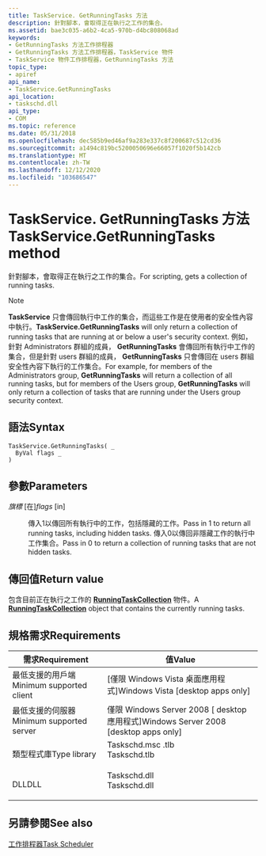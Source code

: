 ```yaml
---
title: TaskService. GetRunningTasks 方法
description: 針對腳本，會取得正在執行之工作的集合。
ms.assetid: bae3c035-a6b2-4ca5-970b-d4bc808068ad
keywords:
- GetRunningTasks 方法工作排程器
- GetRunningTasks 方法工作排程器，TaskService 物件
- TaskService 物件工作排程器，GetRunningTasks 方法
topic_type:
- apiref
api_name:
- TaskService.GetRunningTasks
api_location:
- taskschd.dll
api_type:
- COM
ms.topic: reference
ms.date: 05/31/2018
ms.openlocfilehash: dec585b9ed46af9a283e337c8f200687c512cd36
ms.sourcegitcommit: a1494c819bc5200050696e66057f1020f5b142cb
ms.translationtype: MT
ms.contentlocale: zh-TW
ms.lasthandoff: 12/12/2020
ms.locfileid: "103686547"
---
```

# <a name="taskservicegetrunningtasks-method"></a><span data-ttu-id="6b1d7-106">TaskService. GetRunningTasks 方法</span><span class="sxs-lookup"><span data-stu-id="6b1d7-106">TaskService.GetRunningTasks method</span></span>

<span data-ttu-id="6b1d7-107">針對腳本，會取得正在執行之工作的集合。</span><span class="sxs-lookup"><span data-stu-id="6b1d7-107">For scripting, gets a collection of running tasks.</span></span>

> [!Note]  
> <span data-ttu-id="6b1d7-108">**TaskService** 只會傳回執行中工作的集合，而這些工作是在使用者的安全性內容中執行。</span><span class="sxs-lookup"><span data-stu-id="6b1d7-108">**TaskService.GetRunningTasks** will only return a collection of running tasks that are running at or below a user's security context.</span></span> <span data-ttu-id="6b1d7-109">例如，針對 Administrators 群組的成員， **GetRunningTasks** 會傳回所有執行中工作的集合，但是針對 users 群組的成員， **GetRunningTasks** 只會傳回在 users 群組安全性內容下執行的工作集合。</span><span class="sxs-lookup"><span data-stu-id="6b1d7-109">For example, for members of the Administrators group, **GetRunningTasks** will return a collection of all running tasks, but for members of the Users group, **GetRunningTasks** will only return a collection of tasks that are running under the Users group security context.</span></span>

 

## <a name="syntax"></a><span data-ttu-id="6b1d7-110">語法</span><span class="sxs-lookup"><span data-stu-id="6b1d7-110">Syntax</span></span>


```VB
TaskService.GetRunningTasks( _
  ByVal flags _
)
```



## <a name="parameters"></a><span data-ttu-id="6b1d7-111">參數</span><span class="sxs-lookup"><span data-stu-id="6b1d7-111">Parameters</span></span>

<dl> <dt>

<span data-ttu-id="6b1d7-112">*旗標* \[在\]</span><span class="sxs-lookup"><span data-stu-id="6b1d7-112">*flags* \[in\]</span></span>
</dt> <dd>

<span data-ttu-id="6b1d7-113">傳入1以傳回所有執行中的工作，包括隱藏的工作。</span><span class="sxs-lookup"><span data-stu-id="6b1d7-113">Pass in 1 to return all running tasks, including hidden tasks.</span></span> <span data-ttu-id="6b1d7-114">傳入0以傳回非隱藏工作的執行中工作集合。</span><span class="sxs-lookup"><span data-stu-id="6b1d7-114">Pass in 0 to return a collection of running tasks that are not hidden tasks.</span></span>

</dd> </dl>

## <a name="return-value"></a><span data-ttu-id="6b1d7-115">傳回值</span><span class="sxs-lookup"><span data-stu-id="6b1d7-115">Return value</span></span>

<span data-ttu-id="6b1d7-116">包含目前正在執行之工作的 [**RunningTaskCollection**](runningtaskcollection.md) 物件。</span><span class="sxs-lookup"><span data-stu-id="6b1d7-116">A [**RunningTaskCollection**](runningtaskcollection.md) object that contains the currently running tasks.</span></span>

## <a name="requirements"></a><span data-ttu-id="6b1d7-117">規格需求</span><span class="sxs-lookup"><span data-stu-id="6b1d7-117">Requirements</span></span>



| <span data-ttu-id="6b1d7-118">需求</span><span class="sxs-lookup"><span data-stu-id="6b1d7-118">Requirement</span></span> | <span data-ttu-id="6b1d7-119">值</span><span class="sxs-lookup"><span data-stu-id="6b1d7-119">Value</span></span> |
|-------------------------------------|-----------------------------------------------------------------------------------------|
| <span data-ttu-id="6b1d7-120">最低支援的用戶端</span><span class="sxs-lookup"><span data-stu-id="6b1d7-120">Minimum supported client</span></span><br/> | <span data-ttu-id="6b1d7-121">\[僅限 Windows Vista 桌面應用程式\]</span><span class="sxs-lookup"><span data-stu-id="6b1d7-121">Windows Vista \[desktop apps only\]</span></span><br/>                                          |
| <span data-ttu-id="6b1d7-122">最低支援的伺服器</span><span class="sxs-lookup"><span data-stu-id="6b1d7-122">Minimum supported server</span></span><br/> | <span data-ttu-id="6b1d7-123">僅限 Windows Server 2008 \[ desktop 應用程式\]</span><span class="sxs-lookup"><span data-stu-id="6b1d7-123">Windows Server 2008 \[desktop apps only\]</span></span><br/>                                    |
| <span data-ttu-id="6b1d7-124">類型程式庫</span><span class="sxs-lookup"><span data-stu-id="6b1d7-124">Type library</span></span><br/>             | <dl> <span data-ttu-id="6b1d7-125"><dt>Taskschd.msc .tlb</dt></span><span class="sxs-lookup"><span data-stu-id="6b1d7-125"><dt>Taskschd.tlb</dt></span></span> </dl> |
| <span data-ttu-id="6b1d7-126">DLL</span><span class="sxs-lookup"><span data-stu-id="6b1d7-126">DLL</span></span><br/>                      | <dl> <span data-ttu-id="6b1d7-127"><dt>Taskschd.dll</dt></span><span class="sxs-lookup"><span data-stu-id="6b1d7-127"><dt>Taskschd.dll</dt></span></span> </dl> |



## <a name="see-also"></a><span data-ttu-id="6b1d7-128">另請參閱</span><span class="sxs-lookup"><span data-stu-id="6b1d7-128">See also</span></span>

<dl> <dt>

[<span data-ttu-id="6b1d7-129">工作排程器</span><span class="sxs-lookup"><span data-stu-id="6b1d7-129">Task Scheduler</span></span>](task-scheduler-start-page.md)
</dt> </dl>

 

 






